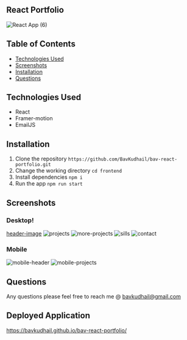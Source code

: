   ## React Portfolio
  ![React App (6)](https://user-images.githubusercontent.com/93915846/169517663-90b923c3-b20a-4c3b-a4b2-0f57ced8da06.gif)

  
  ## Table of Contents
  * [Technologies Used](#technologies-used)
  * [Screenshots](#screenshots)
  * [Installation](#installation)
  * [Questions](#questions)

 ## Technologies Used
  * React
  * Framer-motion
  * EmailJS

## Installation
1. Clone the repository
`
   https://github.com/BavKudhail/bav-react-portfolio.git
  `
2. Change the working directory
  `
  cd frontend
  `
3. Install dependencies
   `
  npm i
  `
4. Run the app
  `
  npm run start
  `
  
## Screenshots


### Desktop!
[header-image](https://user-images.githubusercontent.com/93915846/169517353-d97fdf9b-da74-44cc-9967-69c6f02ea097.JPG)
![projects](https://user-images.githubusercontent.com/93915846/169516290-7baafb12-35ac-4cb3-a6ad-0940a9ae9a9c.JPG)
![more-projects](https://user-images.githubusercontent.com/93915846/169516276-b73e8a32-26e2-4ba6-9ec7-19e635c66feb.JPG)
![sills](https://user-images.githubusercontent.com/93915846/169516297-13c011a6-ab3c-453d-bddd-f0018fb3f7ae.JPG)
![contact](https://user-images.githubusercontent.com/93915846/169516264-8503fcf2-125f-430f-b209-1cf70a631a22.JPG)


### Mobile
![mobile-header](https://user-images.githubusercontent.com/93915846/169516215-26b77ba2-f8a2-4b1a-a123-cb8b85c9c9a2.JPG)
![mobile-projects](https://user-images.githubusercontent.com/93915846/169516227-8e564622-5bfd-428e-bb91-06846cdf62f8.JPG)



  
## Questions
Any questions please feel free to reach me @ bavkudhail@gmail.com
  
## Deployed Application
https://bavkudhail.github.io/bav-react-portfolio/
